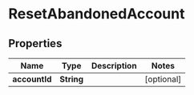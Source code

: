 

# ResetAbandonedAccount


## Properties

| Name | Type | Description | Notes |
|------------ | ------------- | ------------- | -------------|
|**accountId** | **String** |  |  [optional] |



